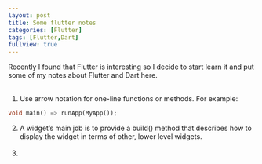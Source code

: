```yaml
---
layout: post
title: Some flutter notes
categories: [Flutter]
tags: [Flutter,Dart]
fullview: true
---
```


Recently I found that Flutter is interesting so I decide to start learn it and put some of my notes about Flutter and Dart here.<br><br>
1. Use arrow notation for one-line functions or methods. For example:
```dart
void main() => runApp(MyApp());
```
2. A widget’s main job is to provide a build() method that describes how to display the widget in terms of other, lower level widgets.<br><br>
3. 

